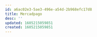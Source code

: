 ```yaml
---
id: a6ac02e3-5ae3-496e-a54d-2b968efc17d8
title: Mercadpago
desc: ''
updated: 1605215059851
created: 1605215059851
---
```


